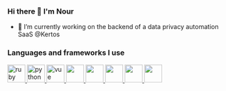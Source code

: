 ### Hi there 👋 I'm Nour

<!--
**nour-bouzid/nour-bouzid** is a ✨ _special_ ✨ repository because its `README.md` (this file) appears on your GitHub profile.

Here are some ideas to get you started:

- 🔭 I’m currently working on ...
- 🌱 I’m currently learning ...
- 👯 I’m looking to collaborate on ...
- 🤔 I’m looking for help with ...
- 💬 Ask me about ...
- 📫 How to reach me: ...
- 😄 Pronouns: ...
- ⚡ Fun fact: ...
-->

- 🔭 I’m currently working on the backend of a data privacy automation SaaS @Kertos

### Languages and frameworks I use

<p align="left"> <a href="#" target="_blank" rel="noreferrer"> <img src="https://github.com/yurijserrano/Github-Profile-Readme-Logos/blob/master/programming%20languages/ruby.svg" alt="ruby" width="40" height="40"/> </a> <a href="#" target="_blank" rel="noreferrer"> <img src="https://github.com/yurijserrano/Github-Profile-Readme-Logos/blob/master/programming%20languages/python.svg" alt="python" width="40" height="40"/> </a> <a href="#" target="_blank" rel="noreferrer"> <img src="https://github.com/yurijserrano/Github-Profile-Readme-Logos/blob/master/frameworks/vuejs.svg" alt="vue" width="40" height="40"/> </a> <a href="#" target="_blank" rel="noreferrer"> <img src="https://github.com/yurijserrano/Github-Profile-Readme-Logos/blob/master/frameworks/django.svg" alt="" width="40" height="40"/> </a>
<a href="#" target="_blank" rel="noreferrer"> <img src="https://github.com/yurijserrano/Github-Profile-Readme-Logos/blob/master/cloud/docker.svg" alt="" width="40" height="40"/> </a>
<a href="#" target="_blank" rel="noreferrer"> <img src="https://github.com/yurijserrano/Github-Profile-Readme-Logos/blob/master/cloud/amazon.svg" alt="" width="40" height="40"/> </a>
<a href="#" target="_blank" rel="noreferrer"> <img src="https://github.com/yurijserrano/Github-Profile-Readme-Logos/blob/master/frameworks/rails.svg" alt="" width="40" height="40"/</a>
 <a href="#" target="_blank" rel="noreferrer"> <img src="https://github.com/yurijserrano/Github-Profile-Readme-Logos/blob/master/frameworks/react.svg" alt="" width="40" height="40"/</a>
</p>

